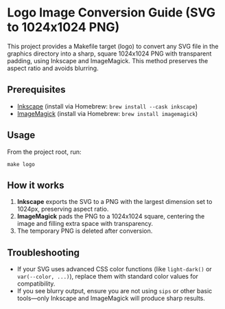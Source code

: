 # Logo Image Conversion Guide (SVG to 1024x1024 PNG)

This project provides a Makefile target (logo) to convert any SVG file in the graphics directory into a sharp, square 1024x1024 PNG with transparent padding, using Inkscape and ImageMagick. This method preserves the aspect ratio and avoids blurring.

## Prerequisites
- [Inkscape](https://inkscape.org/) (install via Homebrew: `brew install --cask inkscape`)
- [ImageMagick](https://imagemagick.org/) (install via Homebrew: `brew install imagemagick`)

## Usage
From the project root, run:

```
make logo
```

## How it works
1. **Inkscape** exports the SVG to a PNG with the largest dimension set to 1024px, preserving aspect ratio.
2. **ImageMagick** pads the PNG to a 1024x1024 square, centering the image and filling extra space with transparency.
3. The temporary PNG is deleted after conversion.

## Troubleshooting
- If your SVG uses advanced CSS color functions (like `light-dark()` or `var(--color, ...)`), replace them with standard color values for compatibility.
- If you see blurry output, ensure you are not using `sips` or other basic tools—only Inkscape and ImageMagick will produce sharp results.
